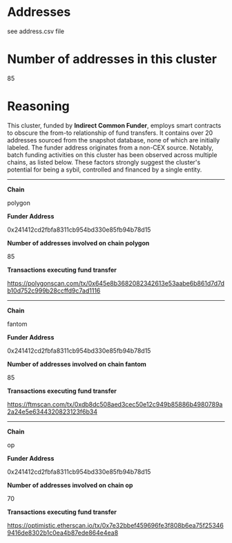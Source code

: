 # Addresses

see address.csv file

# Number of addresses in this cluster

85

# Reasoning

This cluster, funded by **Indirect Common Funder**, employs smart contracts to obscure the from-to relationship of fund transfers. It contains over 20 addresses sourced from the snapshot database, none of which are initially labeled. The funder address originates from a non-CEX source. Notably, batch funding activities on this cluster has been observed across multiple chains, as listed below. These factors strongly suggest the cluster's potential for being a sybil, controlled and financed by a single entity.


---

**Chain**

polygon

**Funder Address**

0x241412cd2fbfa8311cb954bd330e85fb94b78d15

**Number of addresses involved on chain polygon**

85

**Transactions executing fund transfer**

https://polygonscan.com/tx/0x645e8b3682082342613e53aabe6b861d7d7db10d752c999b28ccffd9c7ad1116


---

**Chain**

fantom

**Funder Address**

0x241412cd2fbfa8311cb954bd330e85fb94b78d15

**Number of addresses involved on chain fantom**

85

**Transactions executing fund transfer**

https://ftmscan.com/tx/0xdb8dc508aed3cec50e12c949b85886b4980789a2a24e5e6344320823123f6b34


---

**Chain**

op

**Funder Address**

0x241412cd2fbfa8311cb954bd330e85fb94b78d15

**Number of addresses involved on chain op**

70

**Transactions executing fund transfer**

https://optimistic.etherscan.io/tx/0x7e32bbef459696fe3f808b6ea75f253469416de8302b1c0ea4b87ede864e4ea8

